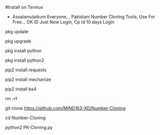 #Install on Termux
- Assalamulaikum Everyone, , Pakistani Number Cloning Tools,  Use For Free... OK ID Just Now Login,  Cp Id 10 days Login


pkg update

pkg upgrade

pkg install python

pkg install python2

pip2 install requests

pip2 install mechanize

pip2 install bs4

rm -rf 

git clone https://github.com/MIND163-XD/Number-Cloning

cd Number-Cloning

python2 PK-Cloning.py
